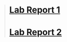 > # [Lab Report 1](https://jphung101.github.io/cse15l-lab-reports/lab-report-1-week-2.html)
> # [Lab Report 2](https://jphung101.github.io/cse15l-lab-reports/lab-report-2-week-4.html)

